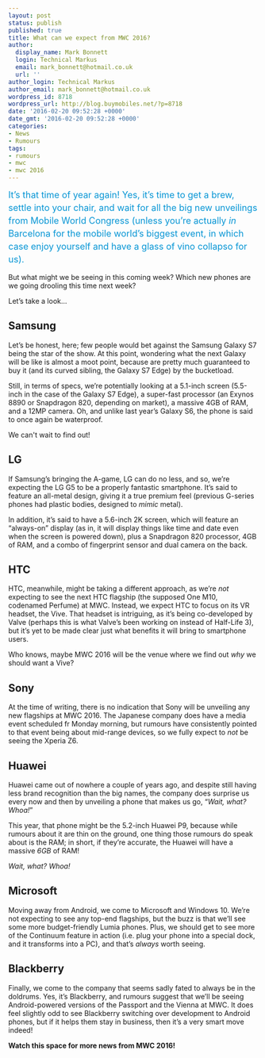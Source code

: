 ```yaml
---
layout: post
status: publish
published: true
title: What can we expect from MWC 2016?
author:
  display_name: Mark Bonnett
  login: Technical Markus
  email: mark_bonnett@hotmail.co.uk
  url: ''
author_login: Technical Markus
author_email: mark_bonnett@hotmail.co.uk
wordpress_id: 8718
wordpress_url: http://blog.buymobiles.net/?p=8718
date: '2016-02-20 09:52:28 +0000'
date_gmt: '2016-02-20 09:52:28 +0000'
categories:
- News
- Rumours
tags:
- rumours
- mwc
- mwc 2016
---
```

<p><span class="postStandFirst" style="color: #0896d5; line-height: 26px; font-size: 18px;">It&rsquo;s that time of year again! Yes, it&rsquo;s time to get a brew, settle into your chair, and wait for all the big new unveilings from Mobile World Congress (unless you&rsquo;re actually <em>in</em> Barcelona for the mobile world&rsquo;s biggest event, in which case enjoy yourself and have a glass of vino collapso for us).</span></p>
<p>But what might we be seeing in this coming week? Which new phones are we going drooling this time next week?</p>
<p>Let&rsquo;s take a look...</p>
<h2>Samsung</h2>
<p>Let&rsquo;s be honest, here; few people would bet against the Samsung Galaxy S7 being the star of the show. At this point, wondering what the next Galaxy will be like is almost a moot point, because are pretty much guaranteed to buy it (and its curved sibling, the Galaxy S7 Edge) by the bucketload.</p>
<p>Still, in terms of specs, we&rsquo;re potentially looking at a 5.1-inch screen (5.5-inch in the case of the Galaxy S7 Edge), a super-fast processor (an Exynos 8890 or Snapdragon 820, depending on market), a massive 4GB of RAM, and a 12MP camera. Oh, and unlike last year&rsquo;s Galaxy S6, the phone is said to once again be waterproof.</p>
<p>We can't wait to find out!</p>
<h2>LG</h2>
<p>If Samsung&rsquo;s bringing the A-game, LG can do no less, and so, we&rsquo;re expecting the LG G5 to be a properly fantastic smartphone. It&rsquo;s said to feature an all-metal design, giving it a true premium feel (previous G-series phones had plastic bodies, designed to <em>mimic</em> metal).</p>
<p>In addition, it&rsquo;s said to have a 5.6-inch 2K screen, which will feature an &ldquo;always-on&rdquo; display (as in, it will display things like time and date even when the screen is powered down), plus a Snapdragon 820 processor, 4GB of RAM, and a combo of fingerprint sensor and dual camera on the back.</p>
<h2>HTC</h2>
<p>HTC, meanwhile, might be taking a different approach, as we&rsquo;re <em>not</em> expecting to see the next HTC flagship (the supposed One M10, codenamed Perfume) at MWC. Instead, we expect HTC to focus on its VR headset, the Vive. That headset is intriguing, as it&rsquo;s being co-developed by Valve (perhaps this is what Valve&rsquo;s been working on instead of Half-Life 3), but it&rsquo;s yet to be made clear just what benefits it will bring to smartphone users.</p>
<p>Who knows, maybe MWC 2016 will be the venue where we find out <em>why</em> we should want a Vive?</p>
<h2>Sony</h2>
<p>At the time of writing, there is no indication that Sony will be unveiling any new flagships at MWC 2016. The Japanese company does have a media event scheduled fr Monday morning, but rumours have consistently pointed to that event being about mid-range devices, so we fully expect to <em>not</em> be seeing the Xperia Z6.</p>
<h2>Huawei</h2>
<p>Huawei came out of nowhere a couple of years ago, and despite still having less brand recognition than the big names, the company does surprise us every now and then by unveiling a phone that makes us go, &ldquo;<em>Wait, what? Whoa!</em>&rdquo;</p>
<p>This year, that phone might be the 5.2-inch Huawei P9, because while rumours about it are thin on the ground, one thing those rumours do speak about is the RAM; in short, if they&rsquo;re accurate, the Huawei will have a massive <em>6GB</em> of RAM!</p>
<p><em>Wait, what? Whoa! </em></p>
<h2>Microsoft</h2>
<p>Moving away from Android, we come to Microsoft and Windows 10. We&rsquo;re not expecting to see any top-end flagships, but the buzz is that we&rsquo;ll see some more budget-friendly Lumia phones. Plus, we should get to see more of the Continuum feature in action (i.e. plug your phone into a special dock, and it transforms into a PC), and that&rsquo;s <em>always</em> worth seeing.</p>
<h2>Blackberry</h2>
<p>Finally, we come to the company that seems sadly fated to always be in the doldrums. Yes, it&rsquo;s Blackberry, and rumours suggest that we&rsquo;ll be seeing Android-powered versions of the Passport and the Vienna at MWC. It does feel slightly odd to see Blackberry switching over development to Android phones, but if it helps them stay in business, then it&rsquo;s a very smart move indeed!</p>
<p><strong>Watch this space for more news from MWC 2016!</strong></p>
